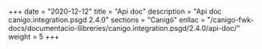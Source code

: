 +++
date        = "2020-12-12"
title       = "Api doc"
description = "Api doc canigo.integration.psgd 2.4.0"
sections    = "Canigó"
enllac		= "/canigo-fwk-docs/documentacio-llibreries/canigo.integration.psgd/2.4.0/api-doc/"
weight		= 5
+++
